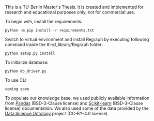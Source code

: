 This is a TU-Berlin Master's Thesis. It is created and implemented for research and educational purposes only, not for commercial use.

To begin with, install the requirements:
```
python -m pip install -r requirements.txt
```
Switch to virtual environment and install Regraph by executing following command inside the third_library/Regraph folder:
```
python setup.py install
```

To initialize database:
```
python db_driver.py
```


To use CLI: 
```
coming soon
```

To populate our knowledge base, we used publicly available information from [Pandas](https://pandas.pydata.org/docs/) (BSD-3-Clause license) and [Scikit-learn](https://scikit-learn.org/stable/modules/classes.html) (BSD-3-Clause license) documentation. We also used some of the data provided by the [Data Science Ontology](https://github.com/IBM/datascienceontology) project (CC-BY-4.0 license). 

